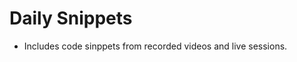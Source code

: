 <h1><b>Daily Snippets</b></h1>

<ul>
    <li>Includes code sinppets from recorded videos and live sessions.</li>
</ul>